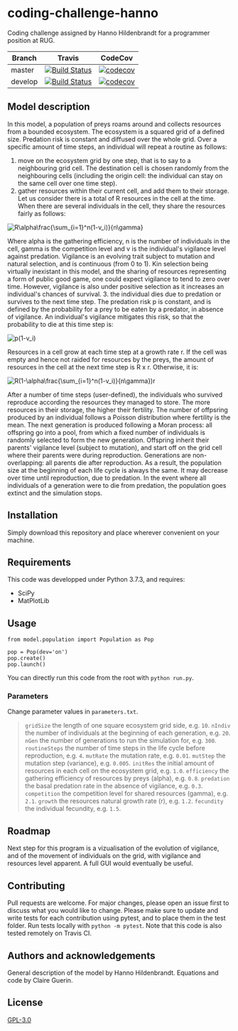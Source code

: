 # coding-challenge-hanno
Coding challenge assigned by Hanno Hildenbrandt for a programmer position at RUG.

Branch|Travis|CodeCov
---|---|---
master|[![Build Status](https://www.travis-ci.com/ClaireGuerin/coding-challenge-hanno.svg?branch=main)](https://www.travis-ci.com/ClaireGuerin/coding-challenge-hanno)|[![codecov](https://codecov.io/gh/ClaireGuerin/coding-challenge-hanno/branch/main/graph/badge.svg?token=IXKD9GDK7P)](https://codecov.io/gh/ClaireGuerin/coding-challenge-hanno)
develop|[![Build Status](https://www.travis-ci.com/ClaireGuerin/coding-challenge-hanno.svg?branch=develop)](https://www.travis-ci.com/ClaireGuerin/coding-challenge-hanno)|[![codecov](https://codecov.io/gh/ClaireGuerin/coding-challenge-hanno/branch/develop/graph/badge.svg?token=IXKD9GDK7P)](https://codecov.io/gh/ClaireGuerin/coding-challenge-hanno)

## Model description

In this model, a population of preys roams around and collects resources from a bounded ecosystem. The ecosystem is a squared grid of a defined size. Predation risk is constant and diffused over the whole grid. Over a specific amount of time steps, an individual will repeat a routine as follows:

1. move on the ecosystem grid by one step, that is to say to a neighbouring grid cell. The destination cell is chosen randomly from the neighbouring cells (including the origin cell: the individual can stay on the same cell over one time step).
2. gather resources within their current cell, and add them to their storage. Let us consider there is a total of R resources in the cell at the time. When there are several individuals in the cell, they share the resources fairly as follows:

<img src="https://latex.codecogs.com/svg.latex?R\alpha\frac{\sum_{i=1}^n(1-v_i)}{n\gamma}" title="R\alpha\frac{\sum_{i=1}^n(1-v_i)}{n\gamma}" />

Where alpha is the gathering efficiency, n is the number of individuals in the cell, gamma is the competition level and v is the individual's vigilance level against predation. Vigilance is an evolving trait subject to mutation and natural selection, and is continuous (from 0 to 1). Kin selection being virtually inexistant in this model, and the sharing of resources representing a form of public good game, one could expect vigilance to tend to zero over time. However, vigilance is also under positive selection as it increases an individual's chances of survival.
3. the individual dies due to predation or survives to the next time step. The predation risk p is constant, and is defined by the probability for a prey to be eaten by a predator, in absence of vigilance. An individual's vigilance mitigates this risk, so that the probability to die at this time step is:

<img src="https://latex.codecogs.com/svg.latex?p(1-v_i)" title="p(1-v_i)" />

Resources in a cell grow at each time step at a growth rate r. If the cell was empty and hence not raided for resources by the preys, the amount of resources in the cell at the next time step is R x r. Otherwise, it is:

<img src="https://latex.codecogs.com/svg.latex?R(1-\alpha\frac{\sum_{i=1}^n(1-v_i)}{n\gamma})r" title="R(1-\alpha\frac{\sum_{i=1}^n(1-v_i)}{n\gamma})r" />

After a number of time steps (user-defined), the individuals who survived reproduce according the resources they managed to store. The more resources in their storage, the higher their fertility. The number of offpsring produced by an individual follows a Poisson distribution where fertility is the mean. The next generation is produced following a Moran process: all offspring go into a pool, from which a fixed number of individuals is randomly selected to form the new generation. Offspring inherit their parents' vigilance level (subject to mutation), and start off on the grid cell where their parents were during reproduction. Generations are non-overlapping: all parents die after reproduction. As a result, the population size at the beginning of each life cycle is always the same. It may decrease over time until reproduction, due to predation. In the event where all individuals of a generation were to die from predation, the population goes extinct and the simulation stops.

## Installation

Simply download this repository and place wherever convenient on your machine.

## Requirements
This code was developped under Python 3.7.3, and requires:
- SciPy
- MatPlotLib

## Usage
```
from model.population import Population as Pop

pop = Pop(dev='on')
pop.create()
pop.launch()
```
You can directly run this code from the root with `python run.py`.

### Parameters
Change parameter values in `parameters.txt`.

> `gridSize` the length of one square ecosystem grid side, e.g. `10`.
> `nIndiv` the number of individuals at the beginning of each generation, e.g. `20`.
> `nGen` the number of generations to run the simulation for, e.g. `300`.
> `routineSteps` the number of time steps in the life cycle before reproduction, e.g. `4`.
> `mutRate` the mutation rate, e.g. `0.01`.
> `mutStep` the mutation step (variance), e.g. `0.005`.
> `initRes` the initial amount of resources in each cell on the ecosystem grid, e.g. `1.0`.
> `efficiency` the gathering efficiency of resources by preys (alpha), e.g. `0.8`.
> `predation` the basal predation rate in the absence of vigilance, e.g. `0.3`.
> `competition` the competition level for shared resources (gamma), e.g. `2.1`.
> `growth` the resources natural growth rate (r), e.g. `1.2`.
> `fecundity` the individual fecundity, e.g. `1.5`.

## Roadmap

Next step for this program is a vizualisation of the evolution of vigilance, and of the movement of individuals on the grid, with vigilance and resources level apparent. A full GUI would eventually be useful.

## Contributing
Pull requests are welcome. For major changes, please open an issue first to discuss what you would like to change.
Please make sure to update and write tests for each contribution using pytest, and to place them in the test folder. Run tests locally with `python -m pytest`. Note that this code is also tested remotely on Travis CI.

## Authors and acknowledgements
General description of the model by Hanno Hildenbrandt.
Equations and code by Claire Guerin.

## License

[GPL-3.0](https://github.com/ClaireGuerin/coding-challenge-hanno/blob/main/LICENSE)

